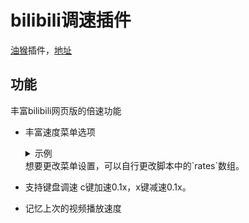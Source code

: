 # bilibili调速插件

[油猴](https://www.tampermonkey.net/)插件，[地址](https://greasyfork.org/zh-CN/scripts/531230-bilibili%E8%B0%83%E9%80%9F%E6%8F%92%E4%BB%B6)

## 功能
丰富bilibili网页版的倍速功能
- 丰富速度菜单选项
    <details>
        <summary> 示例  </summary>

        ![p1](/pictures/p1.png)

    </details>
    想要更改菜单设置，可以自行更改脚本中的`rates`数组。

- 支持键盘调速
    c键加速0.1x，x键减速0.1x。
- 记忆上次的视频播放速度

